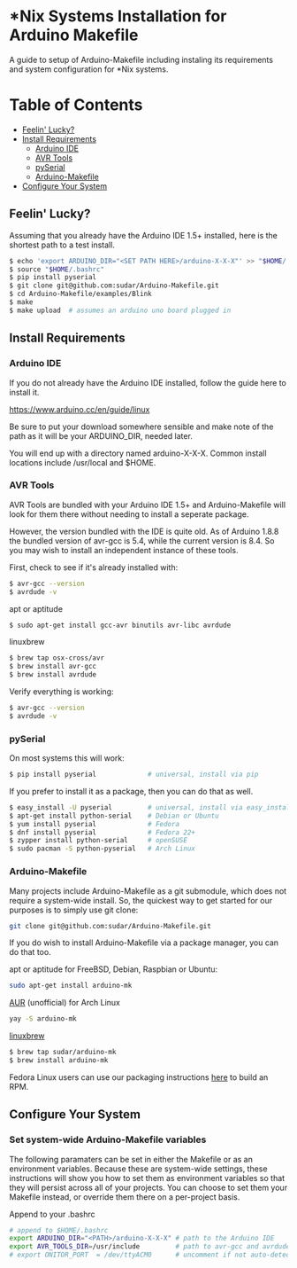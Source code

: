 # *Nix Systems Installation for Arduino Makefile

A guide to setup of Arduino-Makefile including instaling its requirements and system configuration for *Nix systems.

Table of Contents
=================
<!--- Created by [github-markdown-toc](https://github.com/ekalinin/github-markdown-toc.go) --->

  * [Feelin' Lucky?](#feelin-lucky)
  * [Install Requirements](#install-requirements)
    * [Arduino IDE](#arduino-ide)
    * [AVR Tools](#avr-tools)
    * [pySerial](#pyserial)
    * [Arduino\-Makefile](#arduino-makefile)
  * [Configure Your System](#configure-your-system)

## Feelin' Lucky?

Assuming that you already have the Arduino IDE 1.5+ installed, here is the shortest path to a test install.

```sh
$ echo 'export ARDUINO_DIR="<SET PATH HERE>/arduino-X-X-X"' >> "$HOME/.bashrc"
$ source "$HOME/.bashrc"
$ pip install pyserial
$ git clone git@github.com:sudar/Arduino-Makefile.git
$ cd Arduino-Makefile/examples/Blink
$ make
$ make upload  # assumes an arduino uno board plugged in
```

## Install Requirements

### Arduino IDE

If you do not already have the Arduino IDE installed, follow the guide here to install it.

https://www.arduino.cc/en/guide/linux

Be sure to put your download somewhere sensible and make note of the path as it will be your ARDUINO_DIR, needed later.

You will end up with a directory named arduino-X-X-X. Common install locations include /usr/local and $HOME.


### AVR Tools

AVR Tools are bundled with your Arduino IDE 1.5+ and Arduino-Makefile will look for them there without needing to install a seperate package.

However, the version bundled with the IDE is quite old. As of Arduino 1.8.8 the bundled version of avr-gcc is 5.4, while the current version is 8.4. So you may wish to install an independent instance of these tools.

First, check to see if it's already installed with:

```sh
$ avr-gcc --version
$ avrdude -v
```

apt or aptitude
```sh
$ sudo apt-get install gcc-avr binutils avr-libc avrdude
```

linuxbrew
```sh
$ brew tap osx-cross/avr
$ brew install avr-gcc
$ brew install avrdude
```

Verify everything is working:

```sh
$ avr-gcc --version
$ avrdude -v
```

### pySerial

On most systems this will work:

```sh
$ pip install pyserial             # universal, install via pip
```

If you prefer to install it as a package, then you can do that as well.

```sh
$ easy_install -U pyserial         # universal, install via easy_install
$ apt-get install python-serial    # Debian or Ubuntu
$ yum install pyserial             # Fedora
$ dnf install pyserial             # Fedora 22+
$ zypper install python-serial     # openSUSE
$ sudo pacman -S python-pyserial   # Arch Linux
```

### Arduino-Makefile

Many projects include Arduino-Makefile as a git submodule, which does not require a system-wide install. So, the quickest way to get started for our purposes is to simply use git clone:

```sh
git clone git@github.com:sudar/Arduino-Makefile.git
```

If you do wish to install Arduino-Makefile via a package manager, you can do that too.

apt or aptitude for FreeBSD, Debian, Raspbian or Ubuntu:
```sh
sudo apt-get install arduino-mk
```

[AUR](https://aur.archlinux.org/packages/arduino-mk/) (unofficial) for Arch Linux
```sh
yay -S arduino-mk
```

[linuxbrew](https://github.com/Homebrew/linuxbrew)
```sh
$ brew tap sudar/arduino-mk
$ brew install arduino-mk
```

Fedora Linux users can use our packaging instructions [here](https://github.com/sudar/Arduino-Makefile/tree/master/packaging/fedora)
to build an RPM.

## Configure Your System

### Set system-wide Arduino-Makefile variables

The following paramaters can be set in either the Makefile or as an environment variables. Because these are system-wide settings, these instructions will show you how to set them as environment variables so that they will persist across all of your projects. You can choose to set them your Makefile instead, or override them there on a per-project basis.

Append to your .bashrc

```sh
# append to $HOME/.bashrc
export ARDUINO_DIR="<PATH>/arduino-X-X-X" # path to the Arduino IDE
export AVR_TOOLS_DIR=/usr/include         # path to avr-gcc and avrdude, if you installed them seperate from the IDE
# export ONITOR_PORT  = /dev/ttyACM0      # uncomment if not auto-detected
```
